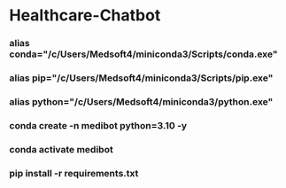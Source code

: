 # Healthcare-Chatbot

### alias conda="/c/Users/Medsoft4/miniconda3/Scripts/conda.exe"
### alias pip="/c/Users/Medsoft4/miniconda3/Scripts/pip.exe"
### alias python="/c/Users/Medsoft4/miniconda3/python.exe"


### conda create -n medibot python=3.10 -y
### conda activate medibot

### pip install -r requirements.txt
